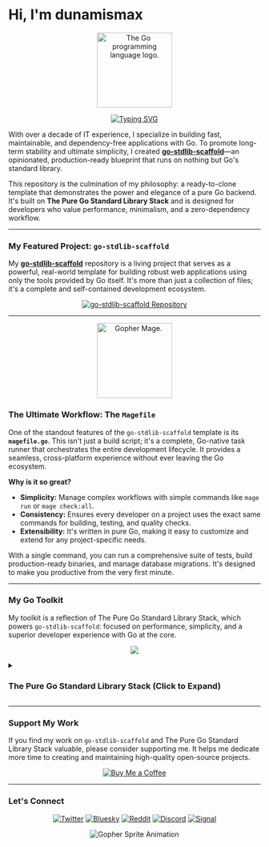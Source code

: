 # Hi, I'm dunamismax

<p align="center">
  <img src="https://upload.wikimedia.org/wikipedia/commons/thumb/0/05/Go_Logo_Blue.svg/1920px-Go_Logo_Blue.svg.png" alt="The Go programming language logo." width="150"/>
</p>

<p align="center">
  <a href="https://github.com/dunamismax/go-stdlib-scaffold">
    <img src="https://readme-typing-svg.demolab.com?font=Fira+Code&size=24&pause=1000&color=00ADD8&center=true&vCenter=true&width=800&lines=IT+Director+%7C+Go+Developer;Creator+of+go-stdlib-scaffold;A+Dependency-Free+Go+Blueprint;Go+%2B+net/http+%2B+database/sql;Clone%2C+Configure%2C+and+Deploy!" alt="Typing SVG" />
  </a>
</p>

With over a decade of IT experience, I specialize in building fast, maintainable, and dependency-free applications with Go. To promote long-term stability and ultimate simplicity, I created **[go-stdlib-scaffold](https://github.com/dunamismax/go-stdlib-scaffold)**—an opinionated, production-ready blueprint that runs on nothing but Go's standard library.

This repository is the culmination of my philosophy: a ready-to-clone template that demonstrates the power and elegance of a pure Go backend. It's built on **The Pure Go Standard Library Stack** and is designed for developers who value performance, minimalism, and a zero-dependency workflow.

---

### My Featured Project: `go-stdlib-scaffold`

My **[go-stdlib-scaffold](https://github.com/dunamismax/go-stdlib-scaffold)** repository is a living project that serves as a powerful, real-world template for building robust web applications using only the tools provided by Go itself. It's more than just a collection of files; it's a complete and self-contained development ecosystem.

<p align="center">
  <a href="https://github.com/dunamismax/go-stdlib-scaffold">
    <img src="https://github-readme-stats.vercel.app/api/pin/?username=dunamismax&repo=go-stdlib-scaffold&theme=dracula&show_owner=true" alt="go-stdlib-scaffold Repository" />
  </a>
</p>

---

<p align="center">
  <img src="https://user-images.githubusercontent.com/3185864/32058716-5ee9b512-ba38-11e7-978a-287eb2a62743.png" alt="Gopher Mage." width="150"/>
</p>

### The Ultimate Workflow: The `Magefile`

One of the standout features of the `go-stdlib-scaffold` template is its **`magefile.go`**. This isn't just a build script; it's a complete, Go-native task runner that orchestrates the entire development lifecycle. It provides a seamless, cross-platform experience without ever leaving the Go ecosystem.

**Why is it so great?**

- **Simplicity:** Manage complex workflows with simple commands like `mage run` or `mage check:all`.
- **Consistency:** Ensures every developer on a project uses the exact same commands for building, testing, and quality checks.
- **Extensibility:** It's written in pure Go, making it easy to customize and extend for any project-specific needs.

With a single command, you can run a comprehensive suite of tests, build production-ready binaries, and manage database migrations. It's designed to make you productive from the very first minute.

---

### My Go Toolkit

My toolkit is a reflection of The Pure Go Standard Library Stack, which powers `go-stdlib-scaffold`: focused on performance, simplicity, and a superior developer experience with Go at the core.

<p align="center">
  <a href="https://skillicons.dev">
    <img src="https://skillicons.dev/icons?i=go,sqlite,linux,ubuntu" />
  </a>
</p>

<details>
<summary><h3>The Pure Go Standard Library Stack (Click to Expand)</h3></summary>

This stack represents a minimalist, robust architecture for building secure and maintainable web applications. It is composed entirely of a Go backend that leverages the standard library, removing all external dependencies for routing, validation, and data access. The stack prioritizes ultimate simplicity, zero-dependency deployment, and long-term stability by relying exclusively on Go's native capabilities. The frontend is reduced to plain HTML and CSS, with no JavaScript.

---

### **Frontend**

The frontend architecture is intentionally simplified to its core components, delivering a fast, accessible, and extremely maintainable user experience by avoiding all client-side scripting and build tools.

- [**Go `html/template`**](https://pkg.go.dev/html/template)
  - **Role:** Secure HTML Templating.
  - **Description:** Go's standard library for server-side HTML rendering. It provides automatic, context-aware escaping to prevent Cross-Site Scripting (XSS), making it a secure foundation for web interfaces.
- [**Plain CSS**](https://developer.mozilla.org/en-US/docs/Web/CSS)
  - **Role:** Styling.
  - **Description:** A standard, handwritten CSS file served as a static asset. This approach removes the need for pre-processors or build steps, maximizing simplicity and performance.

---

### **Backend**

A lean, performant, and maintainable backend service architected using only the Go standard library for maximum stability and minimal external dependencies.

- [**Go**](https://go.dev/doc/)
  - **Role:** Backend Language.
  - **Description:** A statically typed, compiled language known for performance, concurrency, and simplicity. It compiles to a single, dependency-free binary, streamlining deployment.
- [**`net/http`**](https://pkg.go.dev/net/http)
  - **Role:** Web Server & Routing.
  - **Description:** The standard library's package for all HTTP-related tasks. As of Go 1.22, it includes an enhanced request router that supports method-based routing and wildcards, removing the need for third-party frameworks.
- [**Custom Validation Functions**](https://www.alexedwards.net/blog/validation-snippets-for-go)
  - **Role:** Data Validation.
  - **Description:** Data validation is handled by simple, explicit Go functions. This approach keeps validation logic clear, type-safe, and tightly integrated with the application's domain.
- [**`os`**](https://pkg.go.dev/os)
  - **Role:** Environment Variable Loading.
  - **Description:** Configuration is loaded from environment variables using the standard `os.Getenv` function, adhering to twelve-factor app principles without external libraries.

---

### **Database & Caching**

A zero-dependency, in-process data layer that maximizes simplicity and speed by using Go's native database interface and basic concurrency primitives.

- [**SQLite**](https://www.sqlite.org/docs.html)
  - **Role:** Embedded Relational Database.
  - **Description:** A self-contained, serverless SQL database engine that runs in-process, eliminating operational overhead and making it ideal for a wide range of production workloads.
- [**`database/sql`**](https://pkg.go.dev/database/sql)
  - **Role:** SQL Database Interface.
  - **Description:** The standard library’s lean interface for SQL databases. It provides direct control over database operations via raw SQL queries, avoiding the overhead of an ORM.
- [**SQL/Go Migration Scripts**](https://amacneil.github.io/dbmate/2022/01/21/go-database-migrations-without-orm.html)
  - **Role:** Database Schema Migrations.
  - **Description:** Migrations are managed with numbered SQL files or simple Go programs using `database/sql`. This method avoids external tooling and keeps schema management transparent.
- [**`sync`**](https://pkg.go.dev/sync)
  - **Role:** In-Process Caching.
  - **Description:** High-performance, in-process caching is achieved with a standard Go map and a `sync.RWMutex`, providing a fast, concurrent-safe solution without external dependencies.

---

### **Testing**

A robust testing suite that relies exclusively on Go's powerful, built-in testing framework to ensure code quality and correctness.

- [**`testing`**](https://pkg.go.dev/testing)
  - **Role:** Core Testing Framework.
  - **Description:** The built-in package for unit, integration, and benchmark tests. Assertions use simple `if` statements with `t.Errorf`, keeping tests clear and dependency-free.

---

### **CLI, Development & Deployment**

A minimalist toolchain using built-in Go commands and standard, universally available tools for a smooth developer workflow.

- [**`flag`**](https://pkg.go.dev/flag)
  - **Role:** Command-Line Interface.
  - **Description:** The standard library's package for parsing command-line options. It is sufficient for building CLIs for most applications without third-party dependencies.
- [**Mage / Magefile**](https://magefile.org/)
  - **Role:** Task Runner / Build System.
  - **Description:** A build tool that uses plain Go functions as runnable, Makefile-like targets. By replacing shell scripts with Go code, a `Magefile` creates a cross-platform, easy-to-maintain build system for development tasks.
- [**Simple Shell Scripts**](https://dev.to/ignatk/go-live-reloading-with-a-shell-script-2305)
  - **Role:** Live Reloading.
  - **Description:** During development, a simple shell script can watch for file changes, automatically recompiling and restarting the server for a rapid feedback loop.

---

### **CI/CD**

A fully automated pipeline using standard Go tools to build, test, and deploy the application, ensuring consistency and quality.

- [**GitHub Actions**](https://docs.github.com/en/actions)
  - **Role:** Automated CI/CD Platform.
  - **Description:** A CI/CD workflow defined in the project repository automates the entire lifecycle. The pipeline performs:
    - **Linting & Formatting:** Runs [**`gofmt`**](https://pkg.go.dev/cmd/gofmt) and [**`go vet`**](https://pkg.go.dev/cmd/vet) to enforce code style and identify issues.
    - **Testing:** Executes the test suite with the standard `go test` command.
    - **Vulnerability Scanning:** Runs [**`govulncheck`**](https://go.dev/blog/vuln) to scan for security vulnerabilities.
    - **Build:** Compiles the application into a single binary using `go build`.
- [**`go build` Scripts (via Magefile)**](https://www.digitalocean.com/community/tutorials/how-to-build-go-executables-for-multiple-platforms-on-ubuntu-20-04)
  - **Role:** Release Automation.
  - **Description:** A simple script using `go build` with different `GOOS` and `GOARCH` environment variables automates cross-compilation for various platforms without external tools. (Orchestrated and run via the Magefile).

</details>

---

### Support My Work

If you find my work on `go-stdlib-scaffold` and The Pure Go Standard Library Stack valuable, please consider supporting me. It helps me dedicate more time to creating and maintaining high-quality open-source projects.

<p align="center">
  <a href="https://coff.ee/dunamismax" target="_blank">
    <img src="https://raw.githubusercontent.com/egonelbre/gophers/master/.thumb/animation/buy-morning-coffee-3x.gif" alt="Buy Me a Coffee" />
  </a>
</p>

---

### Let's Connect

<p align="center">
  <a href="https://twitter.com/dunamismax" target="_blank"><img src="https://img.shields.io/badge/Twitter-%231DA1F2.svg?&style=for-the-badge&logo=twitter&logoColor=white" alt="Twitter"></a>
  <a href="https://bsky.app/profile/dunamismax.bsky.social" target="_blank"><img src="https://img.shields.io/badge/Bluesky-blue?style=for-the-badge&logo=bluesky&logoColor=white" alt="Bluesky"></a>
  <a href="https://reddit.com/user/dunamismax" target="_blank"><img src="https://img.shields.io/badge/Reddit-%23FF4500.svg?&style=for-the-badge&logo=reddit&logoColor=white" alt="Reddit"></a>
  <a href="https://discord.com/users/dunamismax" target="_blank"><img src="https://img.shields.io/badge/Discord-dunamismax-7289DA.svg?style=for-the-badge&logo=discord&logoColor=white" alt="Discord"></a>
  <a href="https://signal.me/#p/+dunamismax.66" target="_blank"><img src="https://img.shields.io/badge/Signal-dunamismax.66-3A76F0.svg?style=for-the-badge&logo=signal&logoColor=white" alt="Signal"></a>
</p>

<p align="center">
    <img src="https://raw.githubusercontent.com/egonelbre/gophers/refs/heads/master/.thumb/animation/2bit-sprite/demo.gif" alt="Gopher Sprite Animation" />
</p>
